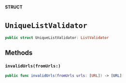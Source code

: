 **STRUCT**

# `UniqueListValidator`

```swift
public struct UniqueListValidator: ListValidator
```

## Methods
### `invalidUrls(fromUrls:)`

```swift
public func invalidUrls(fromUrls urls: [URL]) -> [URL]
```
